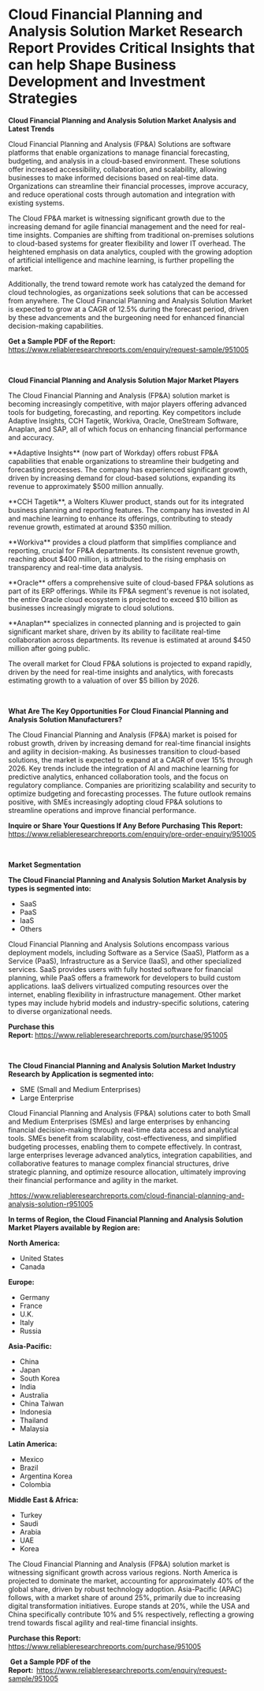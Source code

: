 <p><h1>Cloud Financial Planning and Analysis Solution Market Research Report Provides Critical Insights that can help Shape Business Development and Investment Strategies</h1></p><p><strong>Cloud Financial Planning and Analysis Solution Market Analysis and Latest Trends</strong></p>
<p><p>Cloud Financial Planning and Analysis (FP&A) Solutions are software platforms that enable organizations to manage financial forecasting, budgeting, and analysis in a cloud-based environment. These solutions offer increased accessibility, collaboration, and scalability, allowing businesses to make informed decisions based on real-time data. Organizations can streamline their financial processes, improve accuracy, and reduce operational costs through automation and integration with existing systems.</p><p>The Cloud FP&A market is witnessing significant growth due to the increasing demand for agile financial management and the need for real-time insights. Companies are shifting from traditional on-premises solutions to cloud-based systems for greater flexibility and lower IT overhead. The heightened emphasis on data analytics, coupled with the growing adoption of artificial intelligence and machine learning, is further propelling the market.</p><p>Additionally, the trend toward remote work has catalyzed the demand for cloud technologies, as organizations seek solutions that can be accessed from anywhere. The Cloud Financial Planning and Analysis Solution Market is expected to grow at a CAGR of 12.5% during the forecast period, driven by these advancements and the burgeoning need for enhanced financial decision-making capabilities.</p></p>
<p><strong>Get a Sample PDF of the Report:&nbsp;</strong> <a href="https://www.reliableresearchreports.com/enquiry/request-sample/951005?utm_campaign=3435&utm_medium=2&utm_source=Github&utm_content=ia&utm_term=19042025&utm_id=cloud-financial-planning-and-analysis-solution">https://www.reliableresearchreports.com/enquiry/request-sample/951005</a></p>
<p>&nbsp;</p>
<p><strong>Cloud Financial Planning and Analysis Solution Major Market Players</strong></p>
<p><p>The Cloud Financial Planning and Analysis (FP&A) solution market is becoming increasingly competitive, with major players offering advanced tools for budgeting, forecasting, and reporting. Key competitors include Adaptive Insights, CCH Tagetik, Workiva, Oracle, OneStream Software, Anaplan, and SAP, all of which focus on enhancing financial performance and accuracy.</p><p>**Adaptive Insights** (now part of Workday) offers robust FP&A capabilities that enable organizations to streamline their budgeting and forecasting processes. The company has experienced significant growth, driven by increasing demand for cloud-based solutions, expanding its revenue to approximately $500 million annually.</p><p>**CCH Tagetik**, a Wolters Kluwer product, stands out for its integrated business planning and reporting features. The company has invested in AI and machine learning to enhance its offerings, contributing to steady revenue growth, estimated at around $350 million.</p><p>**Workiva** provides a cloud platform that simplifies compliance and reporting, crucial for FP&A departments. Its consistent revenue growth, reaching about $400 million, is attributed to the rising emphasis on transparency and real-time data analysis.</p><p>**Oracle** offers a comprehensive suite of cloud-based FP&A solutions as part of its ERP offerings. While its FP&A segment's revenue is not isolated, the entire Oracle cloud ecosystem is projected to exceed $10 billion as businesses increasingly migrate to cloud solutions.</p><p>**Anaplan** specializes in connected planning and is projected to gain significant market share, driven by its ability to facilitate real-time collaboration across departments. Its revenue is estimated at around $450 million after going public.</p><p>The overall market for Cloud FP&A solutions is projected to expand rapidly, driven by the need for real-time insights and analytics, with forecasts estimating growth to a valuation of over $5 billion by 2026.</p></p>
<p>&nbsp;</p>
<p><strong>What Are The Key Opportunities For Cloud Financial Planning and Analysis Solution Manufacturers?</strong></p>
<p><p>The Cloud Financial Planning and Analysis (FP&A) market is poised for robust growth, driven by increasing demand for real-time financial insights and agility in decision-making. As businesses transition to cloud-based solutions, the market is expected to expand at a CAGR of over 15% through 2026. Key trends include the integration of AI and machine learning for predictive analytics, enhanced collaboration tools, and the focus on regulatory compliance. Companies are prioritizing scalability and security to optimize budgeting and forecasting processes. The future outlook remains positive, with SMEs increasingly adopting cloud FP&A solutions to streamline operations and improve financial performance.</p></p>
<p><strong>Inquire or Share Your Questions If Any Before Purchasing This Report:</strong> <a href="https://www.reliableresearchreports.com/enquiry/pre-order-enquiry/951005?utm_campaign=3435&utm_medium=2&utm_source=Github&utm_content=ia&utm_term=19042025&utm_id=cloud-financial-planning-and-analysis-solution">https://www.reliableresearchreports.com/enquiry/pre-order-enquiry/951005</a></p>
<p>&nbsp;</p>
<p><strong>Market Segmentation</strong></p>
<p><strong>The Cloud Financial Planning and Analysis Solution Market Analysis by types is segmented into:</strong></p>
<p><ul><li>SaaS</li><li>PaaS</li><li>IaaS</li><li>Others</li></ul></p>
<p><p>Cloud Financial Planning and Analysis Solutions encompass various deployment models, including Software as a Service (SaaS), Platform as a Service (PaaS), Infrastructure as a Service (IaaS), and other specialized services. SaaS provides users with fully hosted software for financial planning, while PaaS offers a framework for developers to build custom applications. IaaS delivers virtualized computing resources over the internet, enabling flexibility in infrastructure management. Other market types may include hybrid models and industry-specific solutions, catering to diverse organizational needs.</p></p>
<p><strong>Purchase this Report:&nbsp;</strong><a href="https://www.reliableresearchreports.com/purchase/951005?utm_campaign=3435&utm_medium=2&utm_source=Github&utm_content=ia&utm_term=19042025&utm_id=cloud-financial-planning-and-analysis-solution">https://www.reliableresearchreports.com/purchase/951005</a></p>
<p>&nbsp;</p>
<p><strong>The Cloud Financial Planning and Analysis Solution Market Industry Research by Application is segmented into:</strong></p>
<p><ul><li>SME (Small and Medium Enterprises)</li><li>Large Enterprise</li></ul></p>
<p><p>Cloud Financial Planning and Analysis (FP&A) solutions cater to both Small and Medium Enterprises (SMEs) and large enterprises by enhancing financial decision-making through real-time data access and analytical tools. SMEs benefit from scalability, cost-effectiveness, and simplified budgeting processes, enabling them to compete effectively. In contrast, large enterprises leverage advanced analytics, integration capabilities, and collaborative features to manage complex financial structures, drive strategic planning, and optimize resource allocation, ultimately improving their financial performance and agility in the market.</p></p>
<p><a href="https://www.reliableresearchreports.com/cloud-financial-planning-and-analysis-solution-r951005?utm_campaign=3435&utm_medium=2&utm_source=Github&utm_content=ia&utm_term=19042025&utm_id=cloud-financial-planning-and-analysis-solution">&nbsp;https://www.reliableresearchreports.com/cloud-financial-planning-and-analysis-solution-r951005</a></p>
<p><strong>In terms of Region, the Cloud Financial Planning and Analysis Solution Market Players available by Region are:</strong></p>
<p>
    <p> <strong> North America: </strong>
        <ul>
            <li>United States</li>
            <li>Canada</li>
        </ul>
        </p> 
    <p> <strong> Europe: </strong>
        <ul>
            <li>Germany</li>
            <li>France</li>
            <li>U.K.</li>
            <li>Italy</li>
            <li>Russia</li>
        </ul>
        </p> 
    <p> <strong> Asia-Pacific: </strong>
        <ul>
            <li>China</li>
            <li>Japan</li>
            <li>South Korea</li>
            <li>India</li>
            <li>Australia</li>
            <li>China Taiwan</li>
            <li>Indonesia</li>
            <li>Thailand</li>
            <li>Malaysia</li>
        </ul>
        </p> 
    <p> <strong> Latin America: </strong>
        <ul>
            <li>Mexico</li>
            <li>Brazil</li>
            <li>Argentina Korea</li>
            <li>Colombia</li>
        </ul>
        </p> 
    <p> <strong> Middle East & Africa: </strong>
        <ul>
            <li>Turkey</li>
            <li>Saudi</li>
            <li>Arabia</li>
            <li>UAE</li>
            <li>Korea</li>
        </ul>
    </p>
    </p>
<p><p>The Cloud Financial Planning and Analysis (FP&A) solution market is witnessing significant growth across various regions. North America is projected to dominate the market, accounting for approximately 40% of the global share, driven by robust technology adoption. Asia-Pacific (APAC) follows, with a market share of around 25%, primarily due to increasing digital transformation initiatives. Europe stands at 20%, while the USA and China specifically contribute 10% and 5% respectively, reflecting a growing trend towards fiscal agility and real-time financial insights.</p></p>
<p><strong>Purchase this Report: </strong><a href="https://www.reliableresearchreports.com/purchase/951005?utm_campaign=3435&utm_medium=2&utm_source=Github&utm_content=ia&utm_term=19042025&utm_id=cloud-financial-planning-and-analysis-solution">https://www.reliableresearchreports.com/purchase/951005</a></p>
<p>&nbsp;<strong>Get a Sample PDF of the Report:&nbsp;&nbsp;</strong><a href="https://www.reliableresearchreports.com/enquiry/request-sample/951005?utm_campaign=3435&utm_medium=2&utm_source=Github&utm_content=ia&utm_term=19042025&utm_id=cloud-financial-planning-and-analysis-solution">https://www.reliableresearchreports.com/enquiry/request-sample/951005</a></p>
<p><strong></strong></p>
<p><p></p><p></p><p></p></p>
